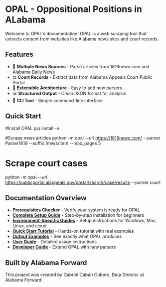 # OPAL - Oppositional Positions in ALabama

Welcome to OPAL's documentation! OPAL is a web scraping tool that extracts content from websites like Alabama news sites and court records.

## Features

- 📰 **Multiple News Sources** - Parse articles from 1819news.com and Alabama Daily News
- ⚖️ **Court Records** - Extract data from Alabama Appeals Court Public Portal
- 🔧 **Extensible Architecture** - Easy to add new parsers
- 📊 **Structured Output** - Clean JSON format for analysis
- 🚀 **CLI Tool** - Simple command-line interface

## Quick Start

#Install OPAL
pip install -e .

#Scrape news articles
python -m opal --url https://1819news.com/ --parser Parser1819 --suffix /news/item --max_pages 5

# Scrape court cases
python -m opal --url https://publicportal.alappeals.gov/portal/search/case/results --parser court

## Documentation Overview

- **[Prerequisites Checker](getting-started/prerequisites-checker.md)** - Verify your system is ready for OPAL
- **[Complete Setup Guide](getting-started/complete-setup-guide.md)** - Step-by-step installation for beginners
- **[Environment-Specific Guides](getting-started/environment-guides.md)** - Setup instructions for Windows, Mac, Linux, and cloud
- **[Quick Start Tutorial](getting-started/quickstart-tutorial.md)** - Hands-on tutorial with real examples
- **[Output Examples](user-guide/output-examples.md)** - See exactly what OPAL produces
- **[User Guide](user-guide/cli-usage.md)** - Detailed usage instructions
- **[Developer Guide](developer/architecture.md)** - Extend OPAL with new parsers

## Built by Alabama Forward

This project was created by Gabriel Cabán Cubero, Data Director at Alabama Forward.

